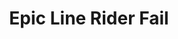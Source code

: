 ---
ee_id: '53'
site: '1'
type: '2'
url: 2009-053-epic-line-rider-fail
title: Epic Line Rider Fail
year: '2009'
display_year: '2009'
medium: "(~Youtube) video"
dims: ''
pitch: 'My contribution to the genre of utube "Line Rider Fails". '
ps: "​Uuuugh, youtube took this one down, so it doesn't make as much sense now, as
  these line rider fails are kinda a youtube genre, but none the less you can still
  download it here.&nbsp;"
live_url: ''
related: ''
youtube: ''
related_code: ''
imgs: Epic-Line-Rider-Fail-2009-053-still-2-database-ih.jpg
subheading: ''
download: arcangel-epic-line-rider-fail-2009-053-video-web.mp4
add_credit: ''
commission: ''
layout: things-i-made
---